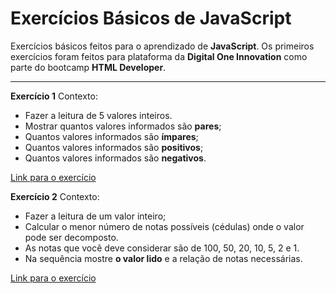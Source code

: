 # Exercícios Básicos de JavaScript

Exercícios básicos feitos para o aprendizado de **JavaScript**. Os primeiros exercícios foram feitos para plataforma da **Digital One Innovation** como parte do bootcamp **HTML Developer**.

---
**Exercício 1**
Contexto:  
- Fazer a leitura de 5 valores inteiros. 
- Mostrar quantos valores informados são **pares**; 
- Quantos valores informados são **ímpares**;
- Quantos valores informados são **positivos**;
- Quantos valores informados são **negativos**.

<a href="#"> Link para o exercício </a>

**Exercício 2**
Contexto:  
 - Fazer a leitura de um valor inteiro;
 - Calcular o menor número de notas possíveis (cédulas) onde o valor pode ser decomposto. 
 - As notas que você deve considerar são de 100, 50, 20, 10, 5, 2 e 1. 
 - Na sequência mostre **o valor lido** e a relação de notas necessárias.

<a href="#"> Link para o exercício </a>
